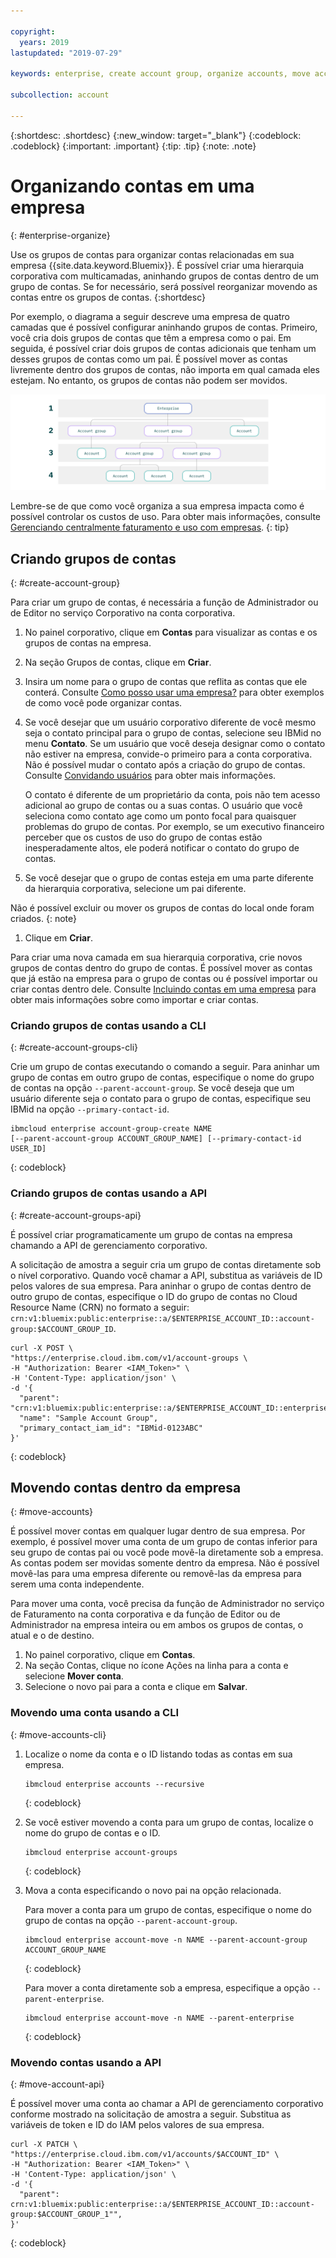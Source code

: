 ```yaml
---

copyright:
  years: 2019
lastupdated: "2019-07-29"

keywords: enterprise, create account group, organize accounts, move accounts

subcollection: account

---
```


{:shortdesc: .shortdesc}
{:new_window: target="_blank"}
{:codeblock: .codeblock}
{:important: .important}
{:tip: .tip}
{:note: .note}

# Organizando contas em uma empresa
{: #enterprise-organize}

Use os grupos de contas para organizar contas relacionadas em sua empresa {{site.data.keyword.Bluemix}}. É possível criar uma hierarquia corporativa com multicamadas, aninhando grupos de contas dentro de um grupo de contas. Se for necessário, será possível reorganizar movendo as contas entre os grupos de contas.
{:shortdesc}

Por exemplo, o diagrama a seguir descreve uma empresa de quatro camadas que é possível configurar aninhando grupos de contas. Primeiro, você cria dois grupos de contas que têm a empresa como o pai. Em seguida, é possível criar dois grupos de contas adicionais que tenham um desses grupos de contas como um pai. É possível mover as contas livremente dentro dos grupos de contas, não importa em qual camada eles estejam. No entanto, os grupos de contas não podem ser movidos.

![Um diagrama que mostra quatro camadas corporativas. A camada principal é a corporativa, que contém duas camadas de grupos de contas. Em seguida, o grupo de contas contém contas.](images/enterprise-hierarchy.svg "Camadas corporativas são criadas incluindo grupos de contas.")

Lembre-se de que como você organiza a sua empresa impacta como é possível controlar os custos de uso. Para obter mais informações, consulte [Gerenciando centralmente faturamento e uso com empresas](/docs/billing-usage?topic=billing-usage-enterprise).
{: tip}

## Criando grupos de contas
{: #create-account-group}

Para criar um grupo de contas, é necessária a função de Administrador ou de Editor no serviço Corporativo na conta corporativa.

1. No painel corporativo, clique em **Contas** para visualizar as contas e os grupos de contas na empresa.
1. Na seção Grupos de contas, clique em **Criar**.
1. Insira um nome para o grupo de contas que reflita as contas que ele conterá. Consulte [Como posso usar uma empresa?](/docs/account?topic=account-enterprise#enterprise-use-cases) para obter exemplos de como você pode organizar contas.
1. Se você desejar que um usuário corporativo diferente de você mesmo seja o contato principal para o grupo de contas, selecione seu IBMid no menu **Contato**. Se um usuário que você deseja designar como o contato não estiver na empresa, convide-o primeiro para a conta corporativa. Não é possível mudar o contato após a criação do grupo de contas. Consulte [Convidando usuários](/docs/iam?topic=iam-iamuserinv) para obter mais informações.

   O contato é diferente de um proprietário da conta, pois não tem acesso adicional ao grupo de contas ou a suas contas. O usuário que você seleciona como contato age como um ponto focal para quaisquer problemas do grupo de contas. Por exemplo, se um executivo financeiro perceber que os custos de uso do grupo de contas estão inesperadamente altos, ele poderá notificar o contato do grupo de contas.


1. Se você desejar que o grupo de contas esteja em uma parte diferente da hierarquia corporativa, selecione um pai diferente.

  Não é possível excluir ou mover os grupos de contas do local onde foram criados.
  {: note}
1. Clique em **Criar**.

Para criar uma nova camada em sua hierarquia corporativa, crie novos grupos de contas dentro do grupo de contas. É possível mover as contas que já estão na empresa para o grupo de contas ou é possível importar ou criar contas dentro dele. Consulte [Incluindo contas em uma empresa](/docs/account?topic=account-enterprise-add) para obter mais informações sobre como importar e criar contas.

### Criando grupos de contas usando a CLI
{: #create-account-groups-cli}

Crie um grupo de contas executando o comando a seguir. Para aninhar um grupo de contas em outro grupo de contas, especifique o nome do grupo de contas na opção `--parent-account-group`. Se você deseja que um usuário diferente seja o contato para o grupo de contas, especifique seu IBMid na opção `--primary-contact-id`.

```
ibmcloud enterprise account-group-create NAME
[--parent-account-group ACCOUNT_GROUP_NAME] [--primary-contact-id USER_ID]
```
{: codeblock}

### Criando grupos de contas usando a API
{: #create-account-groups-api}

É possível criar programaticamente um grupo de contas na empresa chamando a API de gerenciamento corporativo.

A solicitação de amostra a seguir cria um grupo de contas diretamente sob o nível corporativo. Quando você chamar a API, substitua as variáveis de ID pelos valores de sua empresa. Para aninhar o grupo de contas dentro de outro grupo de contas, especifique o ID do grupo de contas no Cloud Resource Name (CRN) no formato a seguir: `crn:v1:bluemix:public:enterprise::a/$ENTERPRISE_ACCOUNT_ID::account-group:$ACCOUNT_GROUP_ID`.

```
curl -X POST \
"https://enterprise.cloud.ibm.com/v1/account-groups \
-H "Authorization: Bearer <IAM_Token>" \
-H 'Content-Type: application/json' \
-d '{
  "parent": "crn:v1:bluemix:public:enterprise::a/$ENTERPRISE_ACCOUNT_ID::enterprise:$ENTERPRISE_ID",
  "name": "Sample Account Group",
  "primary_contact_iam_id": "IBMid-0123ABC"
}'
```
{: codeblock}

<!-- For detailed information about the API, see [Enterprise Management API](https://{DomainName}/apidocs/enterprise-apis/enterprise#create-an-account-group){: external}.-->

## Movendo contas dentro da empresa
{: #move-accounts}

É possível mover contas em qualquer lugar dentro de sua empresa. Por exemplo, é possível mover uma conta de um grupo de contas inferior para seu grupo de contas pai ou você pode movê-la diretamente sob a empresa. As contas podem ser movidas somente dentro da empresa. Não é possível movê-las para uma empresa diferente ou removê-las da empresa para serem uma conta independente.

Para mover uma conta, você precisa da função de Administrador no serviço de Faturamento na conta corporativa e da função de Editor ou de Administrador na empresa inteira ou em ambos os grupos de contas, o atual e o de destino.

1. No painel corporativo, clique em **Contas**.
1. Na seção Contas, clique no ícone Ações na linha para a conta e selecione **Mover conta**.
1. Selecione o novo pai para a conta e clique em **Salvar**.

### Movendo uma conta usando a CLI
{: #move-accounts-cli}

1. Localize o nome da conta e o ID listando todas as contas em sua empresa.

   ```
   ibmcloud enterprise accounts --recursive
   ```
   {: codeblock}
1. Se você estiver movendo a conta para um grupo de contas, localize o nome do grupo de contas e o ID.

   ```
   ibmcloud enterprise account-groups
   ```
   {: codeblock}
1. Mova a conta especificando o novo pai na opção relacionada.

   Para mover a conta para um grupo de contas, especifique o nome do grupo de contas na opção `--parent-account-group`.

   ```
   ibmcloud enterprise account-move -n NAME --parent-account-group ACCOUNT_GROUP_NAME
   ```
   {: codeblock}

   Para mover a conta diretamente sob a empresa, especifique a opção `--parent-enterprise`.

   ```
   ibmcloud enterprise account-move -n NAME --parent-enterprise
   ```
   {: codeblock}

### Movendo contas usando a API
{: #move-account-api}

É possível mover uma conta ao chamar a API de gerenciamento corporativo conforme mostrado na solicitação de amostra a seguir. Substitua as variáveis de token e ID do IAM pelos valores de sua empresa.

```
curl -X PATCH \
"https://enterprise.cloud.ibm.com/v1/accounts/$ACCOUNT_ID" \
-H "Authorization: Bearer <IAM_Token>" \
-H 'Content-Type: application/json' \
-d '{
  "parent": crn:v1:bluemix:public:enterprise::a/$ENTERPRISE_ACCOUNT_ID::account-group:$ACCOUNT_GROUP_1"",
}'
```
{: codeblock}

<!-- For detailed information about the API, see [Enterprise Management API](https://{DomainName}/apidocs/enterprise-apis/enterprise#move-an-account-with-the-enterprise){: external}. -->
